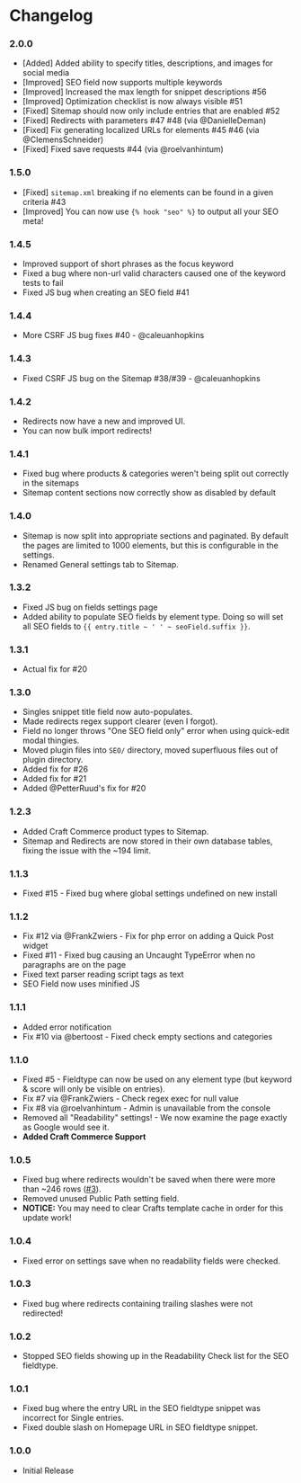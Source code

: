 # Changelog

### 2.0.0
- [Added] Added ability to specify titles, descriptions, and images for social media
- [Improved] SEO field now supports multiple keywords
- [Improved] Increased the max length for snippet descriptions #56
- [Improved] Optimization checklist is now always visible #51
- [Fixed] Sitemap should now only include entries that are enabled #52
- [Fixed] Redirects with parameters #47 #48 (via @DanielleDeman)
- [Fixed] Fix generating localized URLs for elements #45 #46 (via @ClemensSchneider)
- [Fixed] Fixed save requests #44 (via @roelvanhintum)

### 1.5.0
- [Fixed] `sitemap.xml` breaking if no elements can be found in a given criteria #43
- [Improved] You can now use `{% hook "seo" %}` to output all your SEO meta!

### 1.4.5
- Improved support of short phrases as the focus keyword
- Fixed a bug where non-url valid characters caused one of the keyword tests to fail
- Fixed JS bug when creating an SEO field #41

### 1.4.4
- More CSRF JS bug fixes #40 - @caleuanhopkins

### 1.4.3
- Fixed CSRF JS bug on the Sitemap #38/#39 - @caleuanhopkins

### 1.4.2
- Redirects now have a new and improved UI.
- You can now bulk import redirects!

### 1.4.1
- Fixed bug where products & categories weren't being split out correctly in the sitemaps
- Sitemap content sections now correctly show as disabled by default

### 1.4.0
- Sitemap is now split into appropriate sections and paginated. By default the pages are limited to 1000 elements, but this is configurable in the settings.
- Renamed General settings tab to Sitemap.

### 1.3.2
- Fixed JS bug on fields settings page
- Added ability to populate SEO fields by element type. Doing so will set all SEO fields to `{{ entry.title ~ ' ' ~ seoField.suffix }}`.

### 1.3.1
- Actual fix for #20

### 1.3.0
- Singles snippet title field now auto-populates.
- Made redirects regex support clearer (even I forgot).
- Field no longer throws "One SEO field only" error when using quick-edit modal thingies.
- Moved plugin files into `SEO/` directory, moved superfluous files out of plugin directory.
- Added fix for #26
- Added fix for #21
- Added @PetterRuud's fix for #20

### 1.2.3
- Added Craft Commerce product types to Sitemap.
- Sitemap and Redirects are now stored in their own database tables, fixing the issue with the ~194 limit.

### 1.1.3
- Fixed #15 - Fixed bug where global settings undefined on new install

### 1.1.2
- Fix #12 via @FrankZwiers - Fix for php error on adding a Quick Post widget
- Fixed #11 - Fixed bug causing an Uncaught TypeError when no paragraphs are on the page
- Fixed text parser reading script tags as text
- SEO Field now uses minified JS

### 1.1.1
- Added error notification
- Fix #10 via @bertoost - Fixed check empty sections and categories

### 1.1.0
- Fixed #5 - Fieldtype can now be used on any element type (but keyword & score will only be visible on entries).
- Fix #7 via @FrankZwiers - Check regex exec for null value
- Fix #8 via @roelvanhintum - Admin is unavailable from the console
- Removed all "Readability" settings! - We now examine the page exactly as Google would see it.
- **Added Craft Commerce Support**

### 1.0.5
- Fixed bug where redirects wouldn't be saved when there were more than ~246 rows ([#3](https://github.com/ethercreative/seo/issues/3)).
- Removed unused Public Path setting field.
- **NOTICE:** You may need to clear Crafts template cache in order for this update work!

### 1.0.4
- Fixed error on settings save when no readability fields were checked.

### 1.0.3
- Fixed bug where redirects containing trailing slashes were not redirected!

### 1.0.2
- Stopped SEO fields showing up in the Readability Check list for the SEO fieldtype.

### 1.0.1
- Fixed bug where the entry URL in the SEO fieldtype snippet was incorrect for Single entries.
- Fixed double slash on Homepage URL in SEO fieldtype snippet.

### 1.0.0
- Initial Release